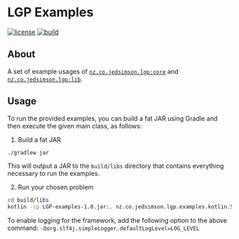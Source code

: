 # LGP Examples

[![license][license-image]][license-url]
[![build][build-image]][build-url]

## About

A set of example usages of [`nz.co.jedsimson.lgp:core`](https://github.com/JedS6391/LGP/tree/master/core) and [`nz.co.jedsimson.lgp:lib`](https://github.com/JedS6391/LGP/tree/master/lib).

## Usage

To run the provided examples, you can build a fat JAR using Gradle and then execute the given main class, as follows:

1. Build a fat JAR

```bash
./gradlew jar
```

This will output a JAR to the `build/libs` directory that contains everything necessary to run the examples.

2. Run your chosen problem

```bash
cd build/libs
kotlin -cp LGP-examples-1.0.jar:. nz.co.jedsimson.lgp.examples.kotlin.SimpleFunction
```

To enable logging for the framework, add the following option to the above command: `-Dorg.slf4j.simpleLogger.defaultLogLevel=LOG_LEVEL`

[license-image]: https://img.shields.io/github/license/mashape/apistatus.svg?style=flat
[license-url]: https://github.com/JedS6391/LGP/blob/master/LICENSE
[build-image]: https://img.shields.io/github/workflow/status/JedS6391/LGP-examples/CI
[build-url]: https://github.com/JedS6391/LGP-examples/actions/workflows/ci.yml
